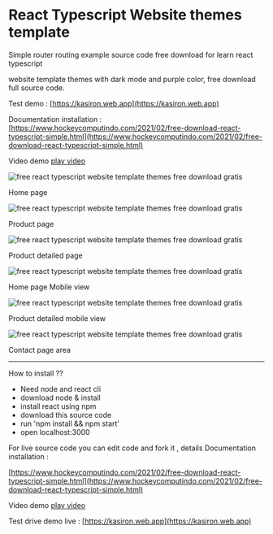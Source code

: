 # React Typescript Website themes template

Simple router routing example source code free download for learn react typescript

website template themes with dark mode and purple color, free download full source code.

Test demo : [https://kasiron.web.app](https://kasiron.web.app)

Documentation installation : [https://www.hockeycomputindo.com/2021/02/free-download-react-typescript-simple.html](https://www.hockeycomputindo.com/2021/02/free-download-react-typescript-simple.html)

Video demo [play video](https://youtu.be/db3xpo9KrkY)

![free react typescript website template themes free download gratis](https://1.bp.blogspot.com/-7d98Txrtaeg/YCAuCD6VToI/AAAAAAAAMxE/fMPOmckf2JUFrOqg8iwO3ouGR3XbP4nqQCLcBGAsYHQ/s1349/react%2Btypescript%2Brouter%2Brouting%2Bwith%2Bsource%2Bcode%2Bfree%2Bdownload%2B%25281%2529.png)

Home page

![free react typescript website template themes free download gratis](https://1.bp.blogspot.com/-7Jk_NiM2-bs/YCAuC-s1yxI/AAAAAAAAMxM/Xt1dkc6ydX4-qK-QmUPc6S94YnL-ar3lACLcBGAsYHQ/s1349/react%2Btypescript%2Brouter%2Brouting%2Bwith%2Bsource%2Bcode%2Bfree%2Bdownload%2B%25286%2529.png)

Product page

![free react typescript website template themes free download gratis](https://1.bp.blogspot.com/-P0eqFInsTu0/YCAuCrXgqXI/AAAAAAAAMxI/syKIueTfye8D5fAIV4zjysSwRTCwjEjBgCLcBGAsYHQ/s1349/react%2Btypescript%2Brouter%2Brouting%2Bwith%2Bsource%2Bcode%2Bfree%2Bdownload%2B%25284%2529.png)

Product detailed page

![free react typescript website template themes free download gratis](https://1.bp.blogspot.com/-mfkKgxYEu00/YCAuB9WKBVI/AAAAAAAAMw8/1acblLKLOtsZtbqrQvjnGnxPabukzQKmQCLcBGAsYHQ/s844/react%2Btypescript%2Brouter%2Brouting%2Bwith%2Bsource%2Bcode%2Bfree%2Bdownload%2B%25282%2529.png)

Home page Mobile view

![free react typescript website template themes free download gratis](https://1.bp.blogspot.com/-hazS6vhXAJM/YCAuB8ELWsI/AAAAAAAAMxA/lGKJJxU8TXU9G4kfhOK7tXd-bAL5B-CSACLcBGAsYHQ/s957/react%2Btypescript%2Brouter%2Brouting%2Bwith%2Bsource%2Bcode%2Bfree%2Bdownload%2B%25283%2529.png)

Product detailed mobile view

![free react typescript website template themes free download gratis](https://1.bp.blogspot.com/-thz2KrxZyDI/YCAuC-fBdRI/AAAAAAAAMxQ/M2zv0_nyRE8hxI_aQSWFj9IFBSaiXOEMACLcBGAsYHQ/s1349/react%2Btypescript%2Brouter%2Brouting%2Bwith%2Bsource%2Bcode%2Bfree%2Bdownload%2B%25285%2529.png)

Contact page area

-----------------------------------------------------

How to install ??

+ Need node and react cli
+ download node & install
+ install react using npm
+ download this source code
+ run 'npm install && npm start'
+ open localhost:3000

For live source code you can edit code and fork it , details Documentation installation : 

[https://www.hockeycomputindo.com/2021/02/free-download-react-typescript-simple.html](https://www.hockeycomputindo.com/2021/02/free-download-react-typescript-simple.html)

Video demo [play video](https://youtu.be/db3xpo9KrkY)

Test drive demo live : [https://kasiron.web.app](https://kasiron.web.app)

